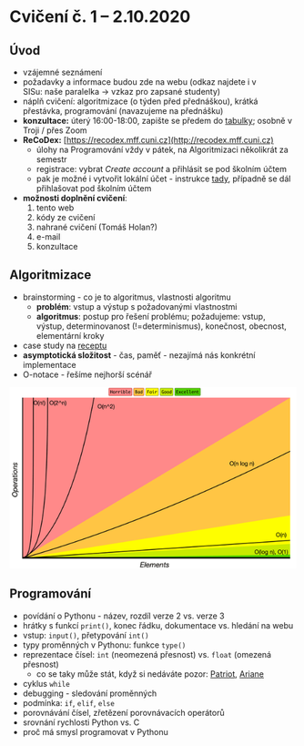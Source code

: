 # Cvičení č. 1 – 2.10.2020

## Úvod

*   vzájemné seznámení
*   požadavky a informace budou zde na webu (odkaz najdete i v SISu: naše paralelka → vzkaz pro zapsané studenty)
*   náplň cvičení: algoritmizace (o týden před přednáškou), krátká přestávka, programování (navazujeme na přednášku)
*   **konzultace:** úterý 16:00-18:00, zapište se předem do [tabulky](http://docs.google.com/spreadsheets/d/1yj9CVfraWJXa2gJOmASbjmgY1lU95sujHm9BMjuLyj4/edit?usp=sharing); osobně v Troji / přes Zoom
*   **ReCoDex:** [https://recodex.mff.cuni.cz](http://recodex.mff.cuni.cz)
    *   úlohy na Programování vždy v pátek, na Algoritmizaci několikrát za semestr 
    *   registrace: vybrat _Create account_ a přihlásit se pod školním účtem
    *   pak je možné i vytvořit lokální účet - instrukce [tady](https://github.com/ReCodEx/wiki/wiki/User-documentation), případně se dál přihlašovat pod školním účtem
*   **možnosti doplnění cvičení**: 
    1. tento web 
    2. kódy ze cvičení
    3. nahrané cvičení (Tomáš Holan?) 
    4. e-mail
    5. konzultace

## Algoritmizace
*   brainstorming - co je to algoritmus, vlastnosti algoritmu
    * **problém**: vstup a výstup s požadovanými vlastnostmi
    * **algoritmus**: postup pro řešení problému; požadujeme: vstup, výstup, determinovanost (!=determinismus), konečnost, obecnost, elementární kroky
*   case study na [receptu](https://recepty.vareni.cz/bramboraky/)
*   **asymptotická složitost** - čas, paměť - nezajímá nás konkrétní implementace
*  O-notace - řešíme nejhorší scénář
    
![big-o](big-o-cheatsheet.png)
        
## Programování
*   povídání o Pythonu - název, rozdíl verze 2 vs. verze 3
*   hrátky s funkcí `print()`, konec řádku, dokumentace vs. hledání na webu
*   vstup: `input()`, přetypování `int()`
*   typy proměnných v Pythonu: funkce `type()`
*   reprezentace čísel: `int` (neomezená přesnost) vs. `float` (omezená přesnost)
    *   co se taky může stát, když si nedáváte pozor: [Patriot](http://www-users.math.umn.edu/~arnold//disasters/patriot.html), [Ariane](https://around.com/ariane.html)
*   cyklus `while`
*   debugging - sledování proměnných
*   podmínka: `if`, `elif`, `else`
*   porovnávání čísel, zřetězení porovnávacích operátorů
*   srovnání rychlosti Python vs. C
*   proč má smysl programovat v Pythonu
